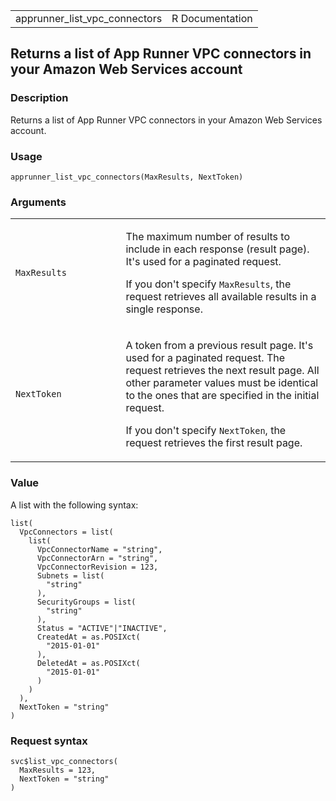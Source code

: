 <table style="width: 100%;">
<tbody>
<tr class="odd">
<td>apprunner_list_vpc_connectors</td>
<td style="text-align: right;">R Documentation</td>
</tr>
</tbody>
</table>

## Returns a list of App Runner VPC connectors in your Amazon Web Services account

### Description

Returns a list of App Runner VPC connectors in your Amazon Web Services
account.

### Usage

    apprunner_list_vpc_connectors(MaxResults, NextToken)

### Arguments

<table>
<colgroup>
<col style="width: 35%" />
<col style="width: 65%" />
</colgroup>
<tbody>
<tr class="odd">
<td><code
id="apprunner_list_vpc_connectors_:_MaxResults">MaxResults</code></td>
<td><p>The maximum number of results to include in each response (result
page). It's used for a paginated request.</p>
<p>If you don't specify <code>MaxResults</code>, the request retrieves
all available results in a single response.</p></td>
</tr>
<tr class="even">
<td><code
id="apprunner_list_vpc_connectors_:_NextToken">NextToken</code></td>
<td><p>A token from a previous result page. It's used for a paginated
request. The request retrieves the next result page. All other parameter
values must be identical to the ones that are specified in the initial
request.</p>
<p>If you don't specify <code>NextToken</code>, the request retrieves
the first result page.</p></td>
</tr>
</tbody>
</table>

### Value

A list with the following syntax:

    list(
      VpcConnectors = list(
        list(
          VpcConnectorName = "string",
          VpcConnectorArn = "string",
          VpcConnectorRevision = 123,
          Subnets = list(
            "string"
          ),
          SecurityGroups = list(
            "string"
          ),
          Status = "ACTIVE"|"INACTIVE",
          CreatedAt = as.POSIXct(
            "2015-01-01"
          ),
          DeletedAt = as.POSIXct(
            "2015-01-01"
          )
        )
      ),
      NextToken = "string"
    )

### Request syntax

    svc$list_vpc_connectors(
      MaxResults = 123,
      NextToken = "string"
    )
